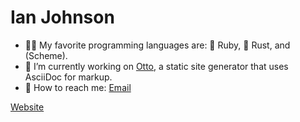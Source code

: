 # Ian Johnson

- 👨‍💻 My favorite programming languages are: 💎 Ruby, 🦀 Rust, and (Scheme).
- 🔭 I’m currently working on [Otto](https://github.com/tacoda/ottogen), a static site generator that uses AsciiDoc for markup.
- 💬 How to reach me: [Email](mailto:tacoda@hey.com)

[Website](https://www.tacoda.dev)
